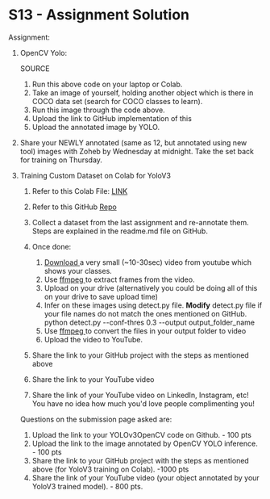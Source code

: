 # S13 - Assignment Solution

Assignment: 

1. OpenCV Yolo:

   SOURCE

   1. Run this above code on your laptop or Colab. 
   2. Take an image of yourself, holding another object which is there in COCO data set (search for COCO classes to learn). 
   3. Run this image through the code above. 
   4. Upload the link to GitHub implementation of this
   5. Upload the annotated image by YOLO. 

2. Share your NEWLY annotated (same as 12, but annotated using new tool) images with Zoheb by Wednesday at midnight. Take the set back for training on Thursday.

3. Training Custom Dataset on Colab for YoloV3

   1. Refer to this Colab File: [LINK](https://colab.research.google.com/drive/1LbKkQf4hbIuiUHunLlvY-cc0d_sNcAgS)

   2. Refer to this GitHub [Repo](https://github.com/theschoolofai/YoloV3)

   3. Collect a dataset from the last assignment and re-annotate them. Steps are explained in the readme.md file on GitHub.

   4. Once done:

      1. [Download ](https://www.y2mate.com/en19)a very small (~10-30sec) video from youtube which shows your classes. 
      2. Use [ffmpeg ](https://en.wikibooks.org/wiki/FFMPEG_An_Intermediate_Guide/image_sequence)to extract frames from the video. 
      3. Upload on your drive (alternatively you could be doing all of this on your drive to save upload time)
      4. Infer on these images using detect.py file. **Modify** detect.py file if your file names do not match the ones mentioned on GitHub. 
         python detect.py --conf-thres 0.3 --output output_folder_name
      5. Use [ffmpeg ](https://en.wikibooks.org/wiki/FFMPEG_An_Intermediate_Guide/image_sequence) to convert the files in your output folder to video
      6. Upload the video to YouTube. 

   5. Share the link to your GitHub project with the steps as mentioned above

   6. Share the link to your YouTube video

   7. Share the link of your YouTube video on LinkedIn, Instagram, etc! You have no idea how much you'd love people complimenting you! 

      

   Questions on the submission page asked are:

   1. Upload the link to your YOLOv3OpenCV code on Github. - 100 pts
   2. Upload the link to the image annotated by OpenCV YOLO inference. - 100 pts
   3. Share the link to your GitHub project with the steps as mentioned above (for YoloV3 training on Colab). -1000 pts
   4. Share the link of your YouTube video (your object annotated by your YoloV3 trained model). - 800 pts.